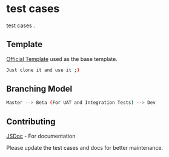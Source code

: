 # test cases

test cases .

## Template

[Official Template](https://github.com/nestjs/typescript-starter) used as the base template.

```bash
Just clone it and use it ;)
```

## Branching Model

```bash
Master --> Beta (For UAT and Integration Tests) --> Dev
```

## Contributing
[JSDoc](https://jsdoc.app/) - For documentation

Please update the test cases and docs for better maintenance. 
